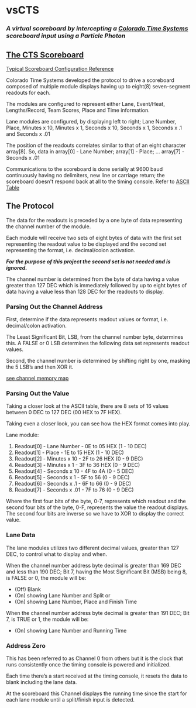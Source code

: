 # vsCTS
### **_A virtual scoreboard by intercepting a [Colorado Time Systems](https://www.coloradotime.com/) scoreboard input using a Particle Photon_**
## [The CTS Scoreboard](https://www.google.com/patents/US4263736)
[Typical Scoreboard Configuration Reference](https://drive.google.com/open?id=0BzTyI86tWFG5TWFhZEZlM3dpRXM)

Colorado Time Systems developed the protocol to drive a scoreboard composed of multiple module displays having up to eight(8) seven-segment readouts for each.

The modules are configured to represent either Lane, Event/Heat, Lengths/Record, Team Scores, Place and Time information.

Lane modules are configured, by displaying left to right; Lane Number, Place, Minutes x 10, Minutes x 1, Seconds x 10, Seconds x 1, Seconds x .1 and Seconds x .01

The position of the readouts correlates similar to that of an eight character array[8].  So, data in array[0] - Lane Number; array[1] - Place; ... array[7] - Seconds x .01

Communications to the scoreboard is done serially at 9600 baud continuously having no delimiters, new line or carriage return; the scoreboard doesn't respond back at all to the timing console.  Refer to [ASCII Table](http://www.ascii-code.com/)

## The Protocol
The data for the readouts is preceded by a one byte of data representing the channel number of the module.

Each module will receive two sets of eight bytes of data with the first set representing the readout value to be displayed and the second set representing the format, i.e. decimal/colon activation.

**_For the purpose of this project the second set is not needed and is ignored._**

The channel number is determined from the byte of data having a value greater than 127 DEC which is immediately followed by up to eight bytes of data having a value less than 128 DEC for the readouts to display.
### Parsing Out the Channel Address
First, determine if the data represents readout values or format, i.e. decimal/colon activation.

The Least Significant Bit, LSB, from the channel number byte, determines this.  A FALSE or 0 LSB determines the following data set represents readout values.

Second, the channel number is determined by shifting right by one, masking the 5 LSB’s and then XOR it.

[see channel memory map](https://docs.google.com/spreadsheets/d/1ru1M2IqHrROa7BsopNoXrhaSwcioP7SOXN3_x96hDNU/edit?usp=sharing)
### Parsing Out the Value
Taking a closer look at the ASCII table, there are 8 sets of 16 values between 0 DEC to 127 DEC (00 HEX to 7F HEX).

Taking even a closer look, you can see how the HEX format comes into play.

Lane module:
1. Readout[0] - Lane Number - 0E to 05 HEX (1 - 10 DEC)
2. Readout[1] - Place - 1E to 15 HEX (1 - 10 DEC)
3. Readout[2] - Minutes x 10 - 2F to 26 HEX (0 - 9 DEC)
4. Readout[3] - Minutes x 1 - 3F to 36 HEX (0 - 9 DEC)
5. Readout[4] - Seconds x 10 - 4F to 4A (0 - 5 DEC)
6. Readout[5] - Seconds x 1 - 5F to 56 (0 - 9 DEC)
7. Readout[6] - Seconds x .1 - 6F to 66 (0 - 9 DEC)
8. Readout[7] - Seconds x .01 - 7F to 76 (0 - 9 DEC)

Where the first four bits of the byte, 0-7, represents which readout and the second four bits of the byte, 0-F, represents the value the readout displays. The second four bits are inverse so we have to XOR to display the correct value.
### Lane Data
The lane modules utilizes two different decimal values, greater than 127 DEC, to control what to display and when.

When the channel number address byte decimal is greater than 169 DEC and less than 190 DEC; Bit 7, having the Most Significant Bit (MSB) being 8, is FALSE or 0, the module will be:
- (Off) Blank
- (On) showing Lane Number and Split or
- (On) showing Lane Number, Place and Finish Time

When the channel number address byte decimal is greater than 191 DEC; Bit 7, is TRUE or 1, the module will be:
- (On) showing Lane Number and Running Time
### Address Zero
This has been referred to as Channel 0 from others but it is the clock that runs consistently once the timing console is powered and initialized.

Each time there’s a start received at the timing console, it resets the data to blank including the lane data.

At the scoreboard this Channel displays the running time since the start for each lane module until a split/finish input is detected.
